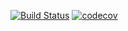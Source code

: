 [![Build Status](https://dev.azure.com/OmniscientJVM/OMJ/_apis/build/status/OmniscientJVM.OMJ?branchName=master)](https://dev.azure.com/OmniscientJVM/OMJ/_build/latest?definitionId=1&branchName=master)
[![codecov](https://codecov.io/gh/OmniscientJVM/OMJ/branch/master/graph/badge.svg)](https://codecov.io/gh/OmniscientJVM/OMJ)
